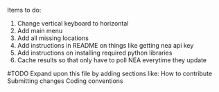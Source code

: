 Items to do:
1. Change vertical keyboard to horizontal 
2. Add main menu
3. Add all missing locations <Beginner friendly>
4. Add instructions in README on things like getting nea api key
5. Add instructions on installing required python libraries <Beginner friendly>
6. Cache results so that only have to poll NEA everytime they update

#TODO
Expand upon this file by adding sections like:
	How to contribute
	Submitting changes
	Coding conventions
